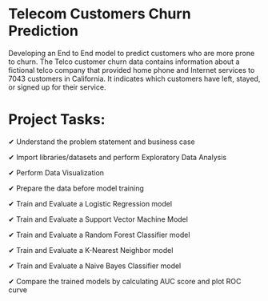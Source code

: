 # Telecom Customers Churn Prediction

Developing an End to End model to predict customers who are more prone to churn. The Telco customer churn data contains information about a fictional telco company that provided home phone and Internet services to 7043 customers in California. It indicates which customers have left, stayed, or signed up for their service.

# Project Tasks:

✔ Understand the problem statement and business case

✔ Import libraries/datasets and perform Exploratory Data Analysis

✔ Perform Data Visualization

✔ Prepare the data before model training

✔ Train and Evaluate a Logistic Regression model

✔ Train and Evaluate a Support Vector Machine Model

✔ Train and Evaluate a Random Forest Classifier model

✔ Train and Evaluate a K-Nearest Neighbor model

✔ Train and Evaluate a Naive Bayes Classifier model

✔ Compare the trained models by calculating AUC score and plot ROC curve
